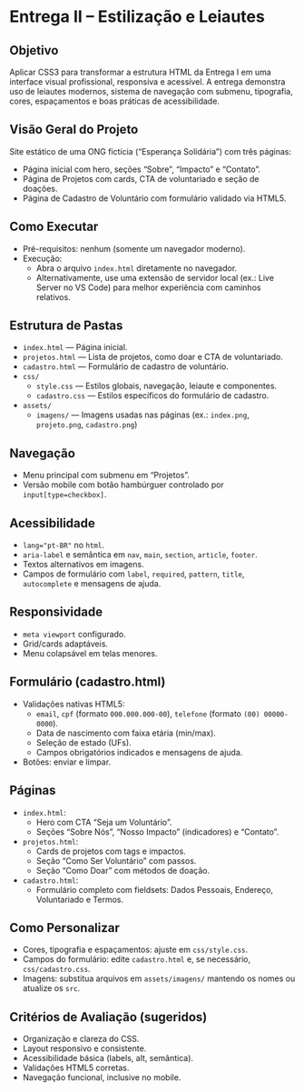 # Entrega II – Estilização e Leiautes

## Objetivo
Aplicar CSS3 para transformar a estrutura HTML da Entrega I em uma interface visual profissional, responsiva e acessível. A entrega demonstra uso de leiautes modernos, sistema de navegação com submenu, tipografia, cores, espaçamentos e boas práticas de acessibilidade.

## Visão Geral do Projeto
Site estático de uma ONG fictícia (“Esperança Solidária”) com três páginas:
- Página inicial com hero, seções “Sobre”, “Impacto” e “Contato”.
- Página de Projetos com cards, CTA de voluntariado e seção de doações.
- Página de Cadastro de Voluntário com formulário validado via HTML5.

## Como Executar
- Pré-requisitos: nenhum (somente um navegador moderno).
- Execução:
  - Abra o arquivo `index.html` diretamente no navegador.
  - Alternativamente, use uma extensão de servidor local (ex.: Live Server no VS Code) para melhor experiência com caminhos relativos.

## Estrutura de Pastas
- `index.html` — Página inicial.
- `projetos.html` — Lista de projetos, como doar e CTA de voluntariado.
- `cadastro.html` — Formulário de cadastro de voluntário.
- `css/`
  - `style.css` — Estilos globais, navegação, leiaute e componentes.
  - `cadastro.css` — Estilos específicos do formulário de cadastro.
- `assets/`
  - `imagens/` — Imagens usadas nas páginas (ex.: `index.png`, `projeto.png`, `cadastro.png`)

## Navegação
- Menu principal com submenu em “Projetos”.
- Versão mobile com botão hambúrguer controlado por `input[type=checkbox]`.

## Acessibilidade
- `lang="pt-BR"` no `html`.
- `aria-label` e semântica em `nav`, `main`, `section`, `article`, `footer`.
- Textos alternativos em imagens.
- Campos de formulário com `label`, `required`, `pattern`, `title`, `autocomplete` e mensagens de ajuda.

## Responsividade
- `meta viewport` configurado.
- Grid/cards adaptáveis.
- Menu colapsável em telas menores.

## Formulário (cadastro.html)
- Validações nativas HTML5:
  - `email`, `cpf` (formato `000.000.000-00`), `telefone` (formato `(00) 00000-0000`).
  - Data de nascimento com faixa etária (min/max).
  - Seleção de estado (UFs).
  - Campos obrigatórios indicados e mensagens de ajuda.
- Botões: enviar e limpar.

## Páginas
- `index.html`:
  - Hero com CTA “Seja um Voluntário”.
  - Seções “Sobre Nós”, “Nosso Impacto” (indicadores) e “Contato”.
- `projetos.html`:
  - Cards de projetos com tags e impactos.
  - Seção “Como Ser Voluntário” com passos.
  - Seção “Como Doar” com métodos de doação.
- `cadastro.html`:
  - Formulário completo com fieldsets: Dados Pessoais, Endereço, Voluntariado e Termos.

## Como Personalizar
- Cores, tipografia e espaçamentos: ajuste em `css/style.css`.
- Campos do formulário: edite `cadastro.html` e, se necessário, `css/cadastro.css`.
- Imagens: substitua arquivos em `assets/imagens/` mantendo os nomes ou atualize os `src`.

## Critérios de Avaliação (sugeridos)
- Organização e clareza do CSS.
- Layout responsivo e consistente.
- Acessibilidade básica (labels, alt, semântica).
- Validações HTML5 corretas.
- Navegação funcional, inclusive no mobile.